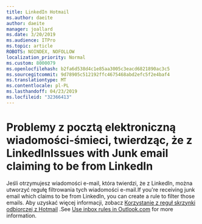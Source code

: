 ```yaml
---
title: LinkedIn Hotmail
ms.author: daeite
author: daeite
manager: joallard
ms.date: 3/20/2019
ms.audience: ITPro
ms.topic: article
ROBOTS: NOINDEX, NOFOLLOW
localization_priority: Normal
ms.custom: 8000079
ms.openlocfilehash: b2fa6d538d4c1e85aa3005c3eacd6821890ac3c5
ms.sourcegitcommit: 9d78905c512192ffc4675468abd2efc5f2e4baf4
ms.translationtype: MT
ms.contentlocale: pl-PL
ms.lasthandoff: 04/23/2019
ms.locfileid: "32366413"
---
```

# <a name="issues-with-junk-email-claiming-to-be-from-linkedin"></a><span data-ttu-id="75de5-102">Problemy z pocztą elektroniczną wiadomości-śmieci, twierdząc, że z LinkedIn</span><span class="sxs-lookup"><span data-stu-id="75de5-102">Issues with Junk email claiming to be from LinkedIn</span></span>

<span data-ttu-id="75de5-103">Jeśli otrzymujesz wiadomości e-mail, która twierdzi, że z LinkedIn, można utworzyć regułę filtrowania tych wiadomości e-mail.</span><span class="sxs-lookup"><span data-stu-id="75de5-103">If you're receiving junk email which claims to be from LinkedIn, you can create a rule to filter those emails.</span></span>
<span data-ttu-id="75de5-104">Aby uzyskać więcej informacji, zobacz [Korzystanie z reguł skrzynki odbiorczej z Hotmail](https://aka.ms/OutlookComInboxRules) .</span><span class="sxs-lookup"><span data-stu-id="75de5-104">See [Use inbox rules in Outlook.com](https://aka.ms/OutlookComInboxRules) for more information.</span></span>



